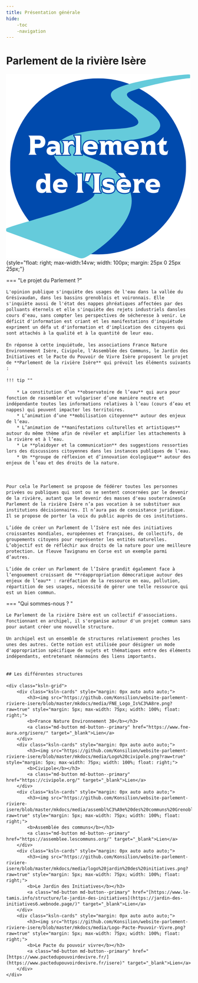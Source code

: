 ```yaml
---
title: Présentation générale
hide:
    -toc
    -navigation
---
```


# Parlement de la rivière Isère


![logo-accueil](https://github.com/Konsilion/website-parlement-riviere-isere/blob/master/mkdocs/media/logo-parlement.png?raw=true){style="float: right; max-width:14vw; width: 100px; margin: 25px 0 25px 25px;"}



=== "Le projet du Parlement ?"

    L'opinion publique s'inquiète des usages de l'eau dans la vallée du Grésivaudan, dans les bassins grenoblois et voironnais. Elle s'inquiète aussi de l'état des nappes phréatiques affectées par des polluants éternels et elle s'inquiète des rejets industriels dansles cours d'eau, sans compter les perspectives de sécheresse à venir. Le déficit d'information est criant et les manifestations d'inquiétude expriment un défa ut d'information et d'implication des citoyens qui sont attachés à la qualité et à la quantité de leur eau.
    
    En réponse à cette inquiétude, les associations France Nature Environnement Isère, Civipole, l'Assemblée des Communs, le Jardin des Initiatives et le Pacte du Pouvoir de Vivre Isère proposent le projet de **Parlement de la rivière Isère** qui prévoit les éléments suivants : 
    
    !!! tip ""
    
        * La constitution d’un **observatoire de l’eau** qui aura pour fonction de rassembler et vulgariser d’une manière neutre et indépendante toutes les informations relatives à l’eau (cours d’eau et nappes) qui peuvent impacter les territoires.
        * L’animation d’une **mobilisation citoyenne** autour des enjeux de l’eau.
        * L’animation de **manifestations culturelles et artistiques** autour du même thème afin de révéler et amplifier les attachements à la rivière et à l’eau.
        * Le **plaidoyer et la communication** des suggestions ressorties lors des discussions citoyennes dans les instances publiques de l’eau.
        * Un **groupe de réflexion et d’innovation écologique** autour des enjeux de l’eau et des droits de la nature. 
    
    
    
    Pour cela le Parlement se propose de fédérer toutes les personnes privées ou publiques qui sont ou se sentent concernées par le devenir de la rivière, autant que le devenir des masses d'eau souterrainesCe Parlement de la rivière Isère n’a pas vocation à se substituer aux institutions décisionnaires. Il n’aura pas de consistance juridique. Il se propose de porter la voix du public auprès de ces institutions.
    
    L’idée de créer un Parlement de l’Isère est née des initiatives croissantes mondiales, européennes et françaises, de collectifs, de groupements citoyens pour représenter les entités naturelles. L’objectif est de réfléchir aux droits de la nature pour une meilleure protection. Le fleuve Tavignanu en Corse est un exemple parmi d’autres.
    
    L’idée de créer un Parlement de l’Isère grandit également face à l’engouement croissant de **réappropriation démocratique autour des enjeux de l’eau** : raréfaction de la ressource en eau, pollution, répartition de ses usages, nécessité de gérer une telle ressource qui est un bien commun.


=== "Qui sommes-nous ? "

    Le Parlement de la rivière Isère est un collectif d'associations. Fonctionnant en archipel, il s'organise autour d'un projet commun sans pour autant créer une nouvelle structure.
    
    Un archipel est un ensemble de structures relativement proches les unes des autres. Cette notion est utilisée pour désigner un mode d'appropriation spécifique de sujets et thématiques entre des éléments indépendants, entretenant néanmoins des liens importants. 
    
    
    ## Les différentes structures
        
    <div class="ksln-grid">
        <div class="ksln-cards" style="margin: 0px auto auto auto;">
            <h3><img src="https://github.com/Konsilion/website-parlement-riviere-isere/blob/master/mkdocs/media/FNE_Logo_Is%C3%A8re.png?raw=true" style="margin: 5px; max-width: 75px; width: 100%; float: right;">
            <b>France Nature Environnement 38</b></h3>
            <a class="md-button md-button--primary" href="https://www.fne-aura.org/isere/" target="_blank">Lien</a>
        </div>
        <div class="ksln-cards" style="margin: 0px auto auto auto;">
            <h3><img src="https://github.com/Konsilion/website-parlement-riviere-isere/blob/master/mkdocs/media/Logo%20civipole.png?raw=true" style="margin: 5px; max-width: 75px; width: 100%; float: right;">
            <b>Civipole</b></h3>
            <a class="md-button md-button--primary" href="https://civipole.org/" target="_blank">Lien</a>
        </div>
        <div class="ksln-cards" style="margin: 0px auto auto auto;">
            <h3><img src="https://github.com/Konsilion/website-parlement-riviere-isere/blob/master/mkdocs/media/assembl%C3%A9e%20des%20communs%20Grenoble.jpg?raw=true" style="margin: 5px; max-width: 75px; width: 100%; float: right;">
            <b>Assemblée des communs</b></h3>
            <a class="md-button md-button--primary" href="https://assemblee.lescommuns.org/" target="_blank">Lien</a>
        </div>
        <div class="ksln-cards" style="margin: 0px auto auto auto;">
            <h3><img src="https://github.com/Konsilion/website-parlement-riviere-isere/blob/master/mkdocs/media/logo%20jardin%20des%20initiatives.png?raw=true" style="margin: 5px; max-width: 75px; width: 100%; float: right;">
            <b>Le Jardin des Initiatives</b></h3>
            <a class="md-button md-button--primary" href="[https://www.le-tamis.info/structure/le-jardin-des-initiatives](https://jardin-des-initiatives6.webnode.page/)" target="_blank">Lien</a>
        </div>
        <div class="ksln-cards" style="margin: 0px auto auto auto;">
            <h3><img src="https://github.com/Konsilion/website-parlement-riviere-isere/blob/master/mkdocs/media/Logo-Pacte-Pouvoir-Vivre.png?raw=true" style="margin: 5px; max-width: 75px; width: 100%; float: right;">
            <b>Le Pacte du pouvoir vivre</b></h3>
            <a class="md-button md-button--primary" href="[https://www.pactedupouvoirdevivre.fr/](https://www.pactedupouvoirdevivre.fr/isere)" target="_blank">Lien</a>
        </div>
    </div>


<br><br>
